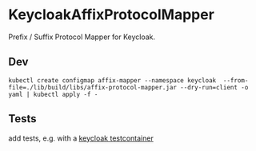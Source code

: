 # KeycloakAffixProtocolMapper

Prefix / Suffix Protocol Mapper for Keycloak.


## Dev
`kubectl create configmap affix-mapper --namespace keycloak  --from-file=./lib/build/libs/affix-protocol-mapper.jar --dry-run=client -o yaml | kubectl apply -f -`

## Tests
add tests, e.g. with a [keycloak testcontainer](https://github.com/dasniko/testcontainers-keycloak)
